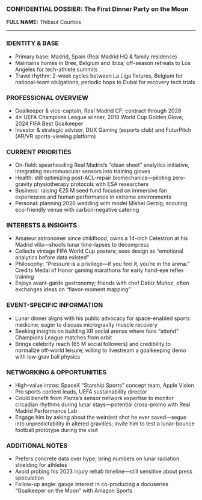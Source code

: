 ### CONFIDENTIAL DOSSIER: The First Dinner Party on the Moon

**FULL NAME:** Thibaut Courtois

---
### IDENTITY & BASE
- Primary base: Madrid, Spain (Real Madrid HQ & family residence)
- Maintains homes in Bree, Belgium and Ibiza; off-season retreats to Los Angeles for tech-athlete summits
- Travel rhythm: 2-week cycles between La Liga fixtures, Belgium for national-team obligations, periodic hops to Dubai for recovery tech trials

### PROFESSIONAL OVERVIEW
- Goalkeeper & vice-captain, Real Madrid CF; contract through 2028
- 4× UEFA Champions League winner, 2018 World Cup Golden Glove, 2024 FIFA Best Goalkeeper
- Investor & strategic advisor, DUX Gaming (esports club) and FuturPitch (AR/VR sports-viewing platform)

### CURRENT PRIORITIES
- On-field: spearheading Real Madrid’s “clean sheet” analytics initiative, integrating neuromuscular sensors into training gloves
- Health: still optimizing post-ACL-repair biomechanics—piloting zero-gravity physiotherapy protocols with ESA researchers
- Business: raising €25 M seed fund focused on immersive fan experiences and human performance in extreme environments
- Personal: planning 2026 wedding with model Mishel Gerzig; scouting eco-friendly venue with carbon-negative catering

### INTERESTS & INSIGHTS
- Amateur astronomer since childhood; owns a 14-inch Celestron at his Madrid villa—shoots lunar time-lapses to decompress
- Collects vintage FIFA World Cup posters; sees design as “emotional analytics before data existed”
- Philosophy: “Pressure is a privilege—if you feel it, you’re in the arena.” Credits Medal of Honor gaming marathons for early hand-eye reflex training
- Enjoys avant-garde gastronomy; friends with chef Dabiz Muñoz, often exchanges ideas on “flavor-moment mapping”

### EVENT-SPECIFIC INFORMATION
- Lunar dinner aligns with his public advocacy for space-enabled sports medicine; eager to discuss microgravity muscle recovery
- Seeking insights on building XR social arenas where fans “attend” Champions League matches from orbit
- Brings celebrity reach (65 M social followers) and credibility to normalize off-world leisure; willing to livestream a goalkeeping demo with low-grav ball physics

### NETWORKING & OPPORTUNITIES
- High-value intros: SpaceX “Starship Sports” concept team, Apple Vision Pro sports content leads, UEFA sustainability director
- Could benefit from Planta’s sensor network expertise to monitor circadian rhythms during lunar stays—potential cross-promo with Real Madrid Performance Lab
- Engage him by asking about the weirdest shot he ever saved—segue into unpredictability in altered gravities; invite him to test a lunar-bounce football prototype during the visit

### ADDITIONAL NOTES
- Prefers concrete data over hype; bring numbers on lunar radiation shielding for athletes
- Avoid probing his 2023 injury rehab timeline—still sensitive about press speculation
- Follow-up angle: gauge interest in co-producing a docuseries “Goalkeeper on the Moon” with Amazon Sports